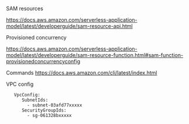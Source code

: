 
SAM resources

https://docs.aws.amazon.com/serverless-application-model/latest/developerguide/sam-resource-api.html


Provisioned concurrency 

https://docs.aws.amazon.com/serverless-application-model/latest/developerguide/sam-resource-function.html#sam-function-provisionedconcurrencyconfig

Commands
https://docs.aws.amazon.com/cli/latest/index.html

VPC config 

       VpcConfig:
          SubnetIds:
            - subnet-03afd77xxxxx
          SecurityGroupIds:
            - sg-061328bxxxxx
